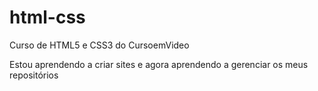 # html-css
 Curso de HTML5 e CSS3 do CursoemVideo

 Estou aprendendo a criar sites e agora aprendendo a gerenciar os meus repositórios
 <a href="https://yuridemelo15.github.io/html-css/desafios/d010try/android.html">
